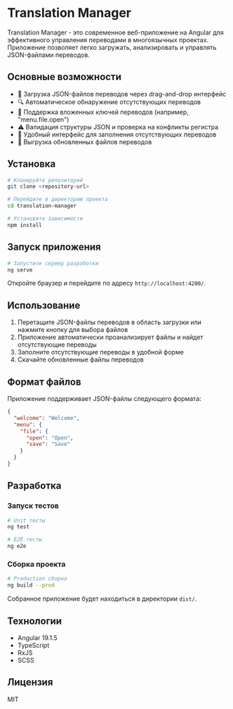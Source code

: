 # Translation Manager

Translation Manager - это современное веб-приложение на Angular для эффективного управления переводами в многоязычных проектах. Приложение позволяет легко загружать, анализировать и управлять JSON-файлами переводов.

## Основные возможности

- 📁 Загрузка JSON-файлов переводов через drag-and-drop интерфейс
- 🔍 Автоматическое обнаружение отсутствующих переводов
- 🌳 Поддержка вложенных ключей переводов (например, "menu.file.open")
- ⚠️ Валидация структуры JSON и проверка на конфликты регистра
- 📝 Удобный интерфейс для заполнения отсутствующих переводов
- 💾 Выгрузка обновленных файлов переводов

## Установка

```bash
# Клонируйте репозиторий
git clone <repository-url>

# Перейдите в директорию проекта
cd translation-manager

# Установите зависимости
npm install
```

## Запуск приложения

```bash
# Запустите сервер разработки
ng serve
```

Откройте браузер и перейдите по адресу `http://localhost:4200/`.

## Использование

1. Перетащите JSON-файлы переводов в область загрузки или нажмите кнопку для выбора файлов
2. Приложение автоматически проанализирует файлы и найдет отсутствующие переводы
3. Заполните отсутствующие переводы в удобной форме
4. Скачайте обновленные файлы переводов

## Формат файлов

Приложение поддерживает JSON-файлы следующего формата:

```json
{
  "welcome": "Welcome",
  "menu": {
    "file": {
      "open": "Open",
      "save": "Save"
    }
  }
}
```

## Разработка

### Запуск тестов

```bash
# Unit тесты
ng test

# E2E тесты
ng e2e
```

### Сборка проекта

```bash
# Production сборка
ng build --prod
```

Собранное приложение будет находиться в директории `dist/`.

## Технологии

- Angular 19.1.5
- TypeScript
- RxJS
- SCSS

## Лицензия

MIT

